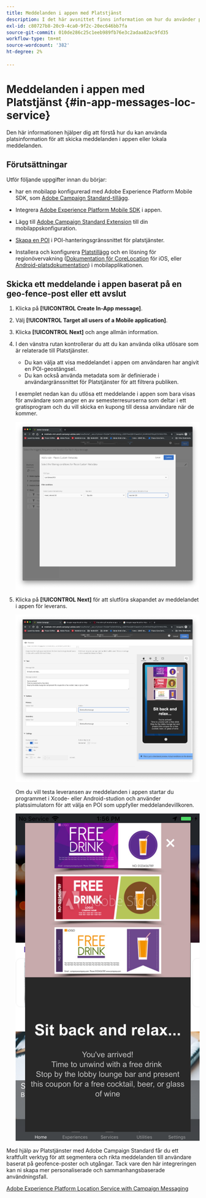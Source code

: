 ```yaml
---
title: Meddelanden i appen med Platstjänst
description: I det här avsnittet finns information om hur du använder push-meddelanden i Campaign Standard med meddelanden i appen i Campaign Standard.
exl-id: c80727b8-20c9-4ca0-9f2c-20ec646bb7fa
source-git-commit: 010de286c25c1eeb989fb76e3c2adaa82ac9fd35
workflow-type: tm+mt
source-wordcount: '382'
ht-degree: 2%

---
```


# Meddelanden i appen med Platstjänst {#in-app-messages-loc-service}

Den här informationen hjälper dig att förstå hur du kan använda platsinformation för att skicka meddelanden i appen eller lokala meddelanden.

## Förutsättningar

Utför följande uppgifter innan du börjar:

* har en mobilapp konfigurerad med Adobe Experience Platform Mobile SDK, som [Adobe Campaign Standard-tillägg](https://aep-sdks.gitbook.io/docs/using-mobile-extensions/adobe-campaign-standard).

* Integrera [Adobe Experience Platform Mobile SDK](https://aep-sdks.gitbook.io/docs/getting-started/get-the-sdk) i appen.
* Lägg till [Adobe Campaign Standard Extension](https://aep-sdks.gitbook.io/docs/using-mobile-extensions/adobe-campaign-standard) till din mobilappskonfiguration.

* [Skapa en POI](/help/poi-mgmt-ui/create-a-poi-ui.md) i POI-hanteringsgränssnittet för platstjänster.

* Installera och konfigurera [Platstillägg](/help/places-ext-aep-sdks/places-extension/places-extension.md) och en lösning för regionövervakning ([Dokumentation för CoreLocation](https://developer.apple.com/documentation/corelocation/monitoring_the_user_s_proximity_to_geographic_regions) för iOS, eller [Android-platsdokumentation](https://developer.android.com/training/location/geofencing)) i mobilapplikationen.

## Skicka ett meddelande i appen baserat på en geo-fence-post eller ett avslut

1. Klicka på **[!UICONTROL Create In-App message]**.
1. Välj **[!UICONTROL Target all users of a Mobile application]**.
1. Klicka **[!UICONTROL Next]** och ange allmän information.
1. I den vänstra rutan kontrollerar du att du kan använda olika utlösare som är relaterade till Platstjänster.

   * Du kan välja att visa meddelandet i appen om användaren har angivit en POI-geostängsel.
   * Du kan också använda metadata som är definierade i användargränssnittet för Platstjänster för att filtrera publiken.

   I exemplet nedan kan du utlösa ett meddelande i appen som bara visas för användare som anger en av semesterresurserna som deltar i ett gratisprogram och du vill skicka en kupong till dessa användare när de kommer.

   ![&quot;Platsmetadata för meddelanden i appen&quot;](/help/assets/last-entered-vacation.png)

1. Klicka på **[!UICONTROL Next]** för att slutföra skapandet av meddelandet i appen för leverans.

   ![&quot;create an event&quot;](/help/assets/prepare-ACS.png)

   Om du vill testa leveransen av meddelanden i appen startar du programmet i Xcode- eller Android-studion och använder platssimulatorn för att välja en POI som uppfyller meddelandevillkoren.

   ![&quot;Dragkupong&quot;](/help/assets/drink-coupon-on-app.png)

Med hjälp av Platstjänster med Adobe Campaign Standard får du ett kraftfullt verktyg för att segmentera och rikta meddelanden till användare baserat på geofence-poster och utgångar. Tack vare den här integreringen kan ni skapa mer personaliserade och sammanhangsbaserade användningsfall.

<!--I changed this embed to a link to pass validation. We should not link to youtube videos, so please upload this to MCP-->

[Adobe Experience Platform Location Service with Campaign Messaging](https://www.youtube.com/watch?v=ikiTTQw9c-o)

